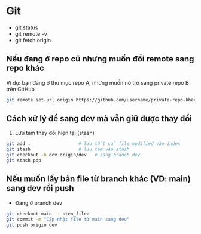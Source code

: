 # Git
- git status
- git remote -v
- git fetch origin
## Nếu đang ở repo cũ nhưng muốn đổi remote sang repo khác
Ví dụ: bạn đang ở thư mục repo A, nhưng muốn nó trỏ sang private repo B trên GitHub
```bash
git remote set-url origin https://github.com/username/private-repo-khac.git
```

##  Cách xử lý để sang dev mà vẫn giữ được thay đổi
1. Lưu tạm thay đổi hiện tại (stash)
```bash
git add .                  # lưu tất cả file modified vào index
git stash                  # lưu tạm vào stash
git checkout -b dev origin/dev   # sang branch dev
git stash pop     
```
## Nếu muốn lấy bản file từ branch khác (VD: main) sang dev rồi push
- Đang ở branch dev
```bash
git checkout main -- <ten_file>
git commit -m "Cập nhật file từ main sang dev"
git push origin dev
```
